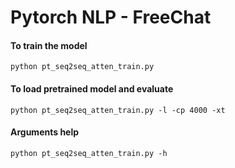 # Pytorch NLP - FreeChat

#### To train the model
    python pt_seq2seq_atten_train.py

#### To load pretrained model and evaluate 

    python pt_seq2seq_atten_train.py -l -cp 4000 -xt

#### Arguments help
    python pt_seq2seq_atten_train.py -h
